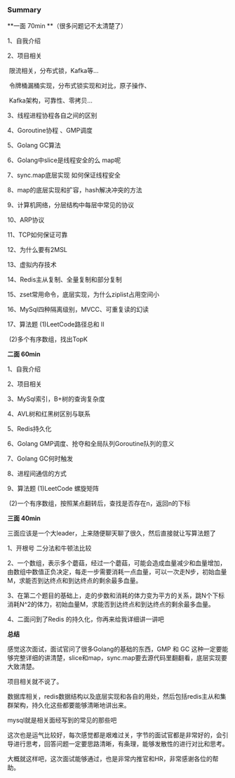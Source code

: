 ### Summary

**一面 70min		**（很多问题记不太清楚了）

1、自我介绍

2、项目相关

​	限流相关，分布式锁，Kafka等…

​	令牌桶漏桶实现，分布式锁实现和对比，原子操作、

​	Kafka架构，可靠性、零拷贝...

3、线程进程协程各自之间的区别

4、Goroutine协程 、GMP调度

5、Golang GC算法

6、Golang中slice是线程安全的么 map呢

7、sync.map底层实现 如何保证线程安全

8、map的底层实现和扩容，hash解决冲突的方法

9、计算机网络，分层结构中每层中常见的协议

10、ARP协议

11、TCP如何保证可靠

12、为什么要有2MSL

13、虚拟内存技术

14、Redis主从复制、全量复制和部分复制

15、zset常用命令，底层实现，为什么ziplist占用空间小

16、MySql四种隔离级别，MVCC、可重复读的幻读

17、算法题  (1)LeetCode路径总和 II

​					  (2)多个有序数组，找出TopK



**二面 60min**

1、自我介绍

2、项目相关

3、MySql索引，B+树的查询复杂度

4、AVL树和红黑树区别与联系

5、Redis持久化

6、Golang GMP调度、抢夺和全局队列Goroutine队列的意义

7、Golang GC何时触发

8、进程间通信的方式

9、算法题  (1)LeetCode 螺旋矩阵

​					(2)一个有序数组，按照某点翻转后，查找是否存在n，返回n的下标



**三面 40min**

三面应该是一个大leader，上来随便聊天聊了很久，然后直接就让写算法题了

1、开根号   二分法和牛顿法比较

2、一个数组，表示多个蘑菇，经过一个蘑菇，可能会造成血量减少和血量增加，由数组中数值正负决定，每走一步需要消耗一点血量，可以一次走N步，初始血量M，求能否到达终点和到达终点的剩余最多血量。

3、在第二个题目的基础上，走的步数和消耗的体力变为平方的关系，跳N个下标消耗N^2的体力，初始血量M，求能否到达终点和到达终点的剩余最多血量。

4、二面问到了Redis 的持久化，你再来给我详细讲一讲吧





**总结**

感觉这次面试，面试官问了很多Golang的基础的东西，GMP 和 GC 这种一定要能够完整详细的讲清楚，slice和map，sync.map要去源代码里翻翻看，底层实现要大致清楚。

项目相关就不说了。

数据库相关，redis数据结构以及底层实现和各自的用处，然后包括redis主从和集群架构，持久化这些都要能够清晰地讲出来。

mysql就是相关面经写到的常见的那些吧

这次也是运气比较好，每次感觉都是艰难过关，字节的面试官都是非常好的，会引导进行思考，回答问题一定要思路清晰，有条理，能够发散性的进行对比和思考。

大概就这样吧，这次面试能够通过，也是非常内推官和HR，非常感谢各位的帮助。

